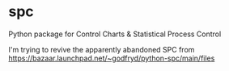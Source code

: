 # spc
Python package for Control Charts &amp; Statistical Process Control

I'm trying to revive the apparently abandoned SPC from https://bazaar.launchpad.net/~godfryd/python-spc/main/files
